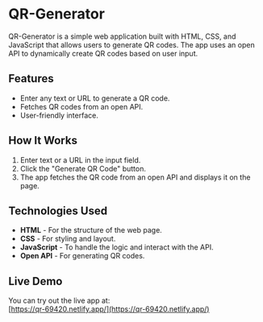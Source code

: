 # QR-Generator

QR-Generator is a simple web application built with HTML, CSS, and JavaScript that allows users to generate QR codes. The app uses an open API to dynamically create QR codes based on user input.

## Features

- Enter any text or URL to generate a QR code.
- Fetches QR codes from an open API.
- User-friendly interface.

## How It Works

1. Enter text or a URL in the input field.
2. Click the "Generate QR Code" button.
3. The app fetches the QR code from an open API and displays it on the page.

## Technologies Used

- **HTML** - For the structure of the web page.
- **CSS** - For styling and layout.
- **JavaScript** - To handle the logic and interact with the API.
- **Open API** - For generating QR codes.

## Live Demo

You can try out the live app at:  
[https://qr-69420.netlify.app/](https://qr-69420.netlify.app/)
